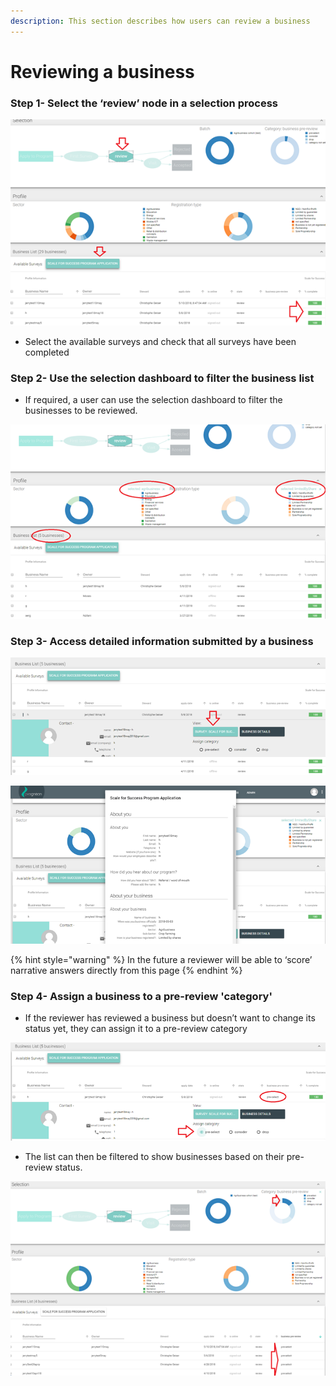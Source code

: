 ```yaml
---
description: This section describes how users can review a business
---
```


# Reviewing a business

### Step 1- Select the ‘review’ node in a selection process

![](../.gitbook/assets/image%20%2828%29.png)



* Select the available surveys and check that all surveys have been completed

### Step 2- Use the selection dashboard to filter the business list

* If required, a user can use the selection dashboard to filter the businesses to be reviewed.

![In this example only agribusinesses which are limited by shares have been selected](../.gitbook/assets/image%20%287%29.png)

### Step 3- Access detailed information submitted by a business

![](../.gitbook/assets/image%20%2815%29.png)



![](../.gitbook/assets/image%20%2833%29.png)

{% hint style="warning" %}
In the future a reviewer will be able to ‘score’ narrative answers directly from this page
{% endhint %}

### Step 4- Assign a business to a pre-review 'category'

* If the reviewer has reviewed a business but doesn’t want to change its status yet, they can assign it to a pre-review category

![In this example the business has been categorized as &apos;pre-selected&apos;](../.gitbook/assets/image%20%285%29.png)

* The list can then be filtered to show businesses based on their pre-review status.

![The example shows 4 businesses that have been &#x2018;pre-selected&#x2019;](../.gitbook/assets/image%20%2814%29.png)

